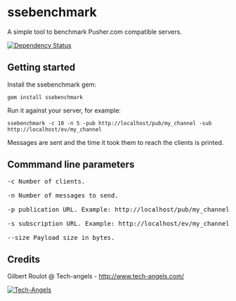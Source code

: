 # ssebenchmark

A simple tool to benchmark Pusher.com compatible servers.
  
[![Dependency Status](https://gemnasium.com/tech-angels/ssebenchmark.png)](https://gemnasium.com/tech-angels/ssebenchmark)

## Getting started

Install the ssebenchmark gem:

    gem install ssebenchmark

Run it against your server, for example:

    ssebenchmark -c 10 -n 5 -pub http://localhost/pub/my_channel -sub http://localhost/ev/my_channel

Messages are sent and the time it took them to reach the clients is printed.

## Commmand line parameters

<pre>
-c Number of clients.

-n Number of messages to send.

-p publication URL. Example: http://localhost/pub/my_channel 

-s subscription URL. Example: http://localhost/ev/my_channel

--size Payload size in bytes.
</pre>

## Credits

  Gilbert Roulot @ Tech-angels - http://www.tech-angels.com/
  
  [![Tech-Angels](http://media.tumblr.com/tumblr_m5ay3bQiER1qa44ov.png)](http://www.tech-angels.com)


